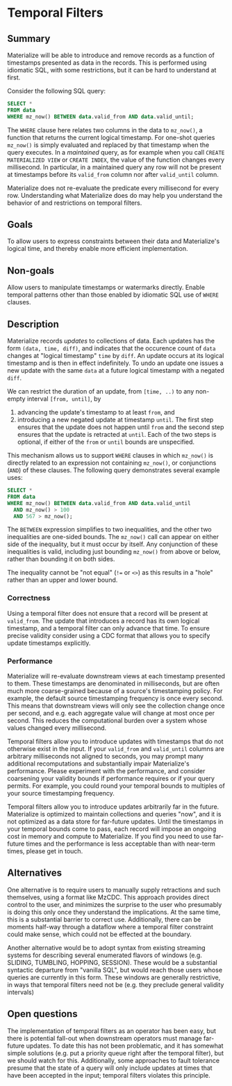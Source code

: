 # Temporal Filters

## Summary

<!--
// Brief, high-level overview. A few sentences long.
// Be sure to capture the customer impact - framing this as a release note may be useful.
-->

Materialize will be able to introduce and remove records as a function of timestamps presented as data in the records.
This is performed using idiomatic SQL, with some restrictions, but it can be hard to understand at first.

Consider the following SQL query:
```sql
SELECT *
FROM data
WHERE mz_now() BETWEEN data.valid_from AND data.valid_until;
```
The `WHERE` clause here relates two columns in the data to `mz_now()`, a function that returns the current logical timestamp.
For one-shot queries `mz_now()` is simply evaluated and replaced by that timestamp when the query executes.
In a *maintained* query, as for example when you call `CREATE MATERIALIZED VIEW` or `CREATE INDEX`, the value of the function changes every millisecond.
In particular, in a maintained query any row will not be present at timestamps before its `valid_from` column nor after `valid_until` column.

Materialize does not re-evaluate the predicate every millisecond for every row.
Understanding what Materialize does do may help you understand the behavior of and restrictions on temporal filters.

## Goals

<!--
// Enumerate the concrete goals that are in scope for the project.
-->

To allow users to express constraints between their data and Materialize's logical time, and thereby enable more efficient implementation.

## Non-goals

<!--
// Enumerate potential goals that are explicitly out of scope for the project
// ie. what could we do or what do we want to do in the future - but are not doing now
-->

Allow users to manipulate timestamps or watermarks directly.
Enable temporal patterns other than those enabled by idiomatic SQL use of `WHERE` clauses.

## Description

<!--
// Describe the approach in detail. If there is no clear frontrunner, feel free to list all approaches in alternatives.
// If applicable, be sure to call out any new testing/validation that will be required
-->

Materialize records *updates* to collections of data.
Each updates has the form `(data, time, diff)`, and indicates that the occurence count of `data` changes at "logical timestamp" `time` by `diff`.
An update occurs at its logical timestamp and is then in effect indefinitely.
To undo an update one issues a new update with the same `data` at a future logical timestamp with a negated `diff`.

We can restrict the duration of an update, from `[time, ..)` to any non-empty interval `[from, until]`, by
1. advancing the update's timestamp to at least `from`, and
2. introducing a new negated update at timestamp `until`.
The first step ensures that the update does not happen until `from` and the second step ensures that the update is retracted at `until`.
Each of the two steps is optional, if either of the `from` or `until` bounds are unspecified.

This mechanism allows us to support `WHERE` clauses in which `mz_now()` is directly related to an expression not containing `mz_now()`, or conjunctions (`AND`) of these clauses.
The following query demonstrates several example uses:
```sql
SELECT *
FROM data
WHERE mz_now() BETWEEN data.valid_from AND data.valid_until
  AND mz_now() > 100
  AND 567 > mz_now();
```
The `BETWEEN` expression simplifies to two inequalities, and the other two inequalities are one-sided bounds.
The `mz_now()` call can appear on either side of the inequality, but it must occur by itself.
Any conjunction of these inequalities is valid, including just bounding `mz_now()` from above or below, rather than bounding it on both sides.

The inequality cannot be "not equal" (`!=` or `<>`) as this results in a "hole" rather than an upper and lower bound.

### Correctness

Using a temporal filter does not ensure that a record will be present at `valid_from`.
The update that introduces a record has its own logical timestamp, and a temporal filter can only advance that time.
To ensure precise validity consider using a CDC format that allows you to specify update timestamps explicitly.

### Performance

Materialize will re-evaluate downstream views at each timestamp presented to them.
These timestamps are denominated in milliseconds, but are often much more coarse-grained because of a source's timestamping policy.
For example, the default source timestamping frequency is once every second.
This means that downstream views will only see the collection change once per second, and e.g. each aggregate value will change at most once per second.
This reduces the computational burden over a system whose values changed every millisecond.

Temporal filters allow you to introduce updates with timestamps that do not otherwise exist in the input.
If your `valid_from` and `valid_until` columns are arbitrary milliseconds not aligned to seconds, you may prompt many additional recomputations and substantially impair Materialize's performance.
Please experiment with the performance, and consider coarsening your validity bounds if performance requires or if your query permits.
For example, you could round your temporal bounds to multiples of your source timestamping frequency.

Temporal filters allow you to introduce updates arbitrarily far in the future.
Materialize is optimized to maintain collections and queries "now", and it is not optimized as a data store for far-future updates.
Until the timestamps in your temporal bounds come to pass, each record will impose an ongoing cost in memory and compute to Materialize.
If you find you need to use far-future times and the performance is less acceptable than with near-term times, please get in touch.

## Alternatives

<!--
// Similar to the Description section. List of alternative approaches considered, pros/cons or why they were not chosen
-->

One alternative is to require users to manually supply retractions and such themselves, using a format like MzCDC.
This approach provides direct control to the user, and minimizes the surprise to the user who presumably is doing this only once they understand the implications.
At the same time, this is a substantial barrier to correct use.
Additionally, there can be moments half-way through a dataflow where a temporal filter constraint could make sense, which could not be effected at the boundary.

Another alternative would be to adopt syntax from existing streaming systems for describing several enumerated flavors of windows (e.g. SLIDING, TUMBLING, HOPPING, SESSION).
These would be a substantial syntactic departure from "vanilla SQL", but would reach those users whose queries are currently in this form.
These windows are generally restrictive, in ways that temporal filters need not be (e.g. they preclude general validity intervals)

## Open questions

<!--
// Anything currently unanswered that needs specific focus. This section may be expanded during the doc meeting as
// other unknowns are pointed out.
// These questions may be technical, product, or anything in-between.
-->

The implementation of temporal filters as an operator has been easy, but there is potential fall-out when downstream operators must manage far-future updates.
To date this has not been problematic, and it has somewhat simple solutions (e.g. put a priority queue right after the temporal filter), but we should watch for this.
Additionally, some approaches to fault tolerance presume that the state of a query will only include updates at times that have been accepted in the input; temporal filters violates this principle.
